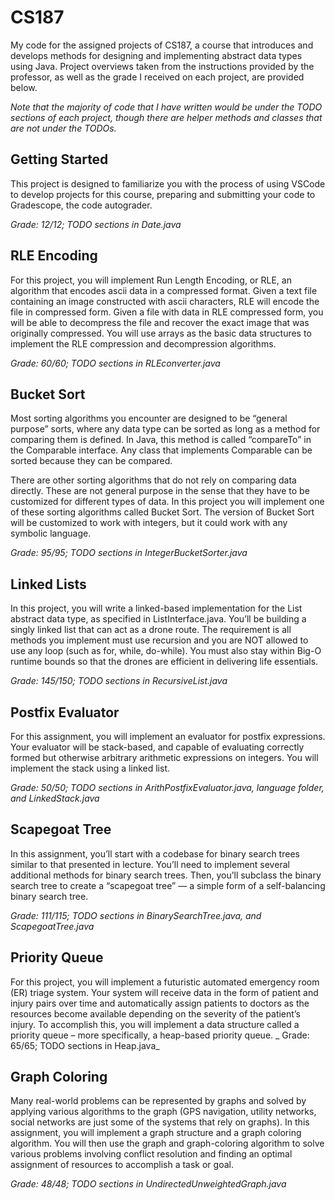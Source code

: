 # CS187

My code for the assigned projects of CS187, a course that introduces and develops methods for designing and implementing abstract data types using Java. Project overviews taken from the instructions provided by the professor, as well as the grade I received on each project, are provided below.

_Note that the majority of code that I have written would be under the TODO sections of each project, though there are helper methods and classes that are not under the TODOs._

## Getting Started

This project is designed to familiarize you with the process of using VSCode to develop projects
for this course, preparing and submitting your code to Gradescope, the code autograder.

_Grade: 12/12; TODO sections in Date.java_

## RLE Encoding

For this project, you will implement Run Length Encoding, or RLE, an algorithm that encodes ascii data in a compressed format. Given a text file containing an image constructed with ascii characters, RLE will encode the file in compressed form. Given a file with data in RLE compressed form, you will be able to decompress the file and recover the exact image that was originally compressed. You will use arrays as the basic data structures to implement the RLE compression and decompression algorithms.

_Grade: 60/60; TODO sections in RLEconverter.java_

## Bucket Sort

Most sorting algorithms you encounter are designed to be “general purpose” sorts, where any data type can be sorted as long as a method for comparing them is defined. In Java, this method is called “compareTo” in the Comparable interface. Any class that implements Comparable can be sorted because they can be compared.

There are other sorting algorithms that do not rely on comparing data directly. These are not general purpose in the sense that they have to be customized for different types of data. In this project you will implement one of these sorting algorithms called Bucket Sort. The version of Bucket Sort will be customized to work with integers, but it could work with any symbolic language.

_Grade: 95/95; TODO sections in IntegerBucketSorter.java_

## Linked Lists

In this project, you will write a linked-based implementation for the List abstract data type, as specified in ListInterface.java. You’ll be building a singly linked list that can act as a drone route. The requirement is all methods you implement must use recursion and you are NOT allowed to use any loop (such as for, while, do-while). You must also stay within Big-O runtime bounds so that the drones are efficient in delivering life essentials.

_Grade: 145/150; TODO sections in RecursiveList.java_

## Postfix Evaluator

For this assignment, you will implement an evaluator for postfix expressions. Your evaluator will be stack-based, and capable of evaluating correctly formed but otherwise arbitrary arithmetic expressions on integers. You will implement the stack using a linked list.

_Grade: 50/50; TODO sections in ArithPostfixEvaluator.java, language folder, and LinkedStack.java_

## Scapegoat Tree

In this assignment, you’ll start with a codebase for binary search trees similar to that presented in lecture. You’ll need to implement several additional methods for binary search trees. Then, you’ll subclass the binary search tree to create a “scapegoat tree” — a simple form of a self-balancing binary search tree.

_Grade: 111/115; TODO sections in BinarySearchTree.java, and ScapegoatTree.java_

## Priority Queue

For this project, you will implement a futuristic automated emergency room (ER) triage system. Your system will receive data in the form of patient and injury pairs over time and automatically assign patients to doctors as the resources become available depending on the severity of the patient’s injury. To accomplish this, you will implement a data structure called a priority queue – more specifically, a heap-based priority queue.
_
Grade: 65/65; TODO sections in Heap.java_

## Graph Coloring

Many real-world problems can be represented by graphs and solved by applying various algorithms to the graph (GPS navigation, utility networks, social networks are just some of the systems that rely on graphs). In this assignment, you will implement a graph structure and a graph coloring algorithm. You will then use the graph and graph-coloring algorithm to solve various problems involving conflict resolution and finding an optimal assignment of resources to accomplish a task or goal.

_Grade: 48/48; TODO sections in UndirectedUnweightedGraph.java_
